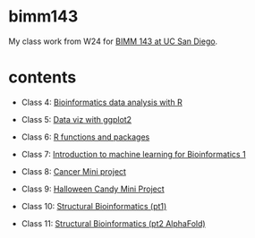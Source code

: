 # bimm143
My class work from W24 for [BIMM 143 at UC San Diego](https://liliajimenez21.github.io/bimm143/).

# contents

- Class 4: [Bioinformatics data analysis with R](https://github.com/LiliaJimenez21/bimm143/blob/main/class04/class4.pdf)

- Class 5: [Data viz with ggplot2](https://github.com/LiliaJimenez21/bimm143/blob/main/class05/Class-5.pdf)

- Class 6: [R functions and packages](https://github.com/LiliaJimenez21/bimm143/blob/main/Class%206%20week%203/class6bimm143.pdf)

- Class 7: [Introduction to machine learning for Bioinformatics 1](https://github.com/LiliaJimenez21/bimm143/blob/main/Class7%20copy/lab7.pdf)

- Class 8: [Cancer Mini project](https://github.com/LiliaJimenez21/bimm143/blob/main/Class%208_mini%20project/class8.pdf)

- Class 9: [Halloween Candy Mini Project](https://github.com/LiliaJimenez21/bimm143/blob/main/Class%209%3A%20Mini%20Project/Class-09.pdf)

- Class 10: [Structural Bioinformatics (pt1)](https://github.com/LiliaJimenez21/bimm143/blob/main/Class%2010/class-10.pdf)

- Class 11: [Structural Bioinformatics (pt2 AlphaFold)](https://github.com/LiliaJimenez21/bimm143/blob/main/Class%2011/class-11.pdf)
